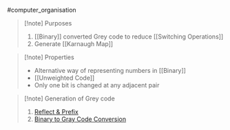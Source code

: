 #computer_organisation 
>[!note] Purposes
>1. [[Binary]] converted Grey code to reduce [[Switching Operations]]
>2. Generate [[Karnaugh Map]]

>[!note] Properties
>- Alternative way of representing numbers in [[Binary]]
>- [[Unweighted Code]]
>- Only one bit is changed at any adjacent pair 

>[!note] Generation of Grey code
>1. [Reflect & Prefix](https://youtu.be/jOCTDgmFlGs?t=78)
>2. [Binary to Gray Code Conversion](https://www.youtube.com/watch?v=cF-Q5j7RUEw)